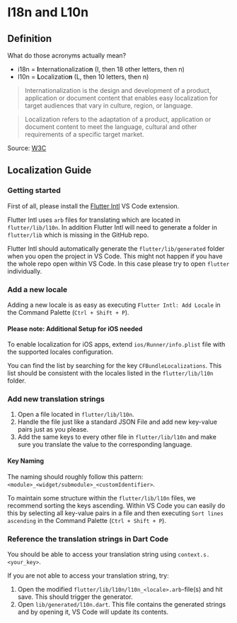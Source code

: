 # I18n and L10n

## Definition

What do those acronyms actually mean?

* i18n = **I**nternationalizatio**n** (I, then 18 other letters, then n)
* l10n = **L**ocalizatio**n** (L, then 10 letters, then n)

> Internationalization is the design and development of a product, application or document content that enables easy localization for target audiences that vary in culture, region, or language.

> Localization refers to the adaptation of a product, application or document content to meet the language, cultural and other requirements of a specific target market.

Source: [W3C](https://www.w3.org/International/questions/qa-i18n)

## Localization Guide

### Getting started

First of all, please install the [Flutter Intl](https://marketplace.visualstudio.com/items?itemName=localizely.flutter-intl) VS Code extension.

Flutter Intl uses `arb` files for translating which are located in `flutter/lib/l10n`. In addition Flutter Intl will need to generate a folder in `flutter/lib` which is missing in the GitHub repo.

Flutter Intl should automatically generate the `flutter/lib/generated` folder when you open the project in VS Code. This might not happen if you have the whole repo open within VS Code. In this case please try to open `flutter` individually.

### Add a new locale

Adding a new locale is as easy as executing `Flutter Intl: Add Locale` in the Command Palette (`Ctrl + Shift + P`).

#### Please note: Additional Setup for iOS needed

To enable localization for iOS apps, extend `ios/Runner/info.plist` file with the supported locales configuration.

You can find the list by searching for the key `CFBundleLocalizations`. This list should be consistent with the locales listed in the `flutter/lib/l10n` folder.

### Add new translation strings

1. Open a file located in `flutter/lib/l10n`.
2. Handle the file just like a standard JSON File and add new key-value pairs just as you please.
3. Add the same keys to every other file in `flutter/lib/l10n` and make sure you translate the value to the corresponding language.

#### Key Naming

The naming should roughly follow this pattern: `<module>_<widget/submodule>_<customIdentifier>`.

To maintain some structure within the `flutter/lib/l10n` files, we recommend sorting the keys ascending. Within VS Code you can easily do this by selecting all key-value pairs in a file and then executing `Sort lines ascending` in the Command Palette (`Ctrl + Shift + P`).

### Reference the translation strings in Dart Code

You should be able to access your translation string using `context.s.<your_key>`.

If you are not able to access your translation string, try:

1. Open the modified `flutter/lib/l10n/l10n_<locale>.arb`-file(s) and hit save. This should trigger the generator.
2. Open `lib/generated/l10n.dart`. This file contains the generated strings and by opening it, VS Code will update its contents.
